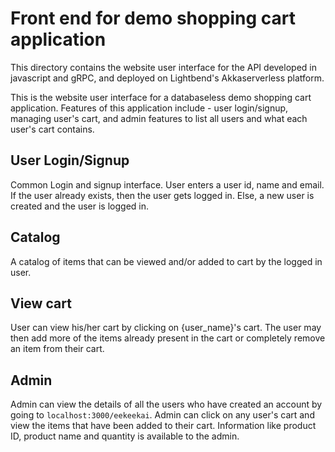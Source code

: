 # Front end for demo shopping cart application

This directory contains the website user interface for the API developed in javascript and gRPC, and deployed on Lightbend's Akkaserverless platform. 

This is the website user interface for a databaseless demo shopping cart application. Features of this application include - user login/signup, managing user's cart, and admin features to list all users and what each user's cart contains.

## User Login/Signup
Common Login and signup interface. User enters a user id, name and email. If the user already exists, then the user gets logged in. Else, a new user is created and the user is logged in.

## Catalog
A catalog of items that can be viewed and/or added to cart by the logged in user.

## View cart
User can view his/her cart by clicking on {user_name}'s cart. The user may then add more of the items already present in the cart or completely remove an item from their cart.

## Admin
Admin can view the details of all the users who have created an account by going to `localhost:3000/eekeekai`. Admin can click on any user's cart and view the items that have been added to their cart. Information like product ID, product name and quantity is available to the admin.

